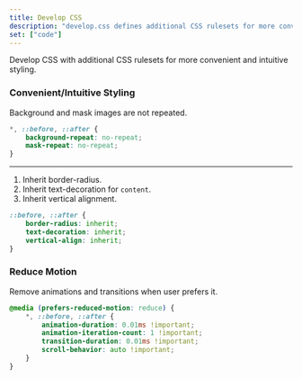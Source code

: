 ```yaml
---
title: Develop CSS
description: "develop.css defines additional CSS rulesets for more convenient and intuitive styling."
set: ["code"]
---
```


Develop CSS with additional CSS rulesets for more convenient and intuitive styling.

### Convenient/Intuitive Styling

Background and mask images are not repeated.

```css
*, ::before, ::after {
	background-repeat: no-repeat;
	mask-repeat: no-repeat;
}
```

---

1. Inherit border-radius.
2. Inherit text-decoration for `content`.
3. Inherit vertical alignment.

```css
::before, ::after {
	border-radius: inherit;
	text-decoration: inherit;
	vertical-align: inherit;
}
```

### Reduce Motion

Remove animations and transitions when user prefers it.

```css
@media (prefers-reduced-motion: reduce) {
	*, ::before, ::after {
		animation-duration: 0.01ms !important;
		animation-iteration-count: 1 !important;
		transition-duration: 0.01ms !important;
		scroll-behavior: auto !important;
	}
}
```

<!--
### Notes

- Think about what CSS is/can be used to, and in what order from basic to advanced sites/apps: typography, layouts, usability, accessibility, more typography and graphical design, animations, 3D rendering.

- If all needed elements where to be normalized across browsers, that would cause a lot of unused code for most apps and sites. Rather style those elements when they are used a lot. Perhaps it can be code-split. It obviously results in more focused and lean CSS when only what really needs correction is styled.
-->

[amcr]: https://piccalil.li/blog/a-modern-css-reset/
[cc]: https://cube.fyi/
[cr]: https://github.com/jensimmons/cssremedy
[mn]: https://github.com/sindresorhus/modern-normalize
[ms]: https://some.makeup/style
[nc]: https://github.com/necolas/normalize.css/
[op]: https://open-props.style/
[sc]: https://github.com/csstools/sanitize.css

<script>
	import Details from "$libs/Details.svelte"
</script>

<style>
	/* Book style stuff */

	p {
		margin-block-end: 0;
	}

	ol, ul,
	li > p,
	p + p {
		margin-block-start: 0;
	}

	p + p {
		text-indent: var(--space);
	}
</style>
